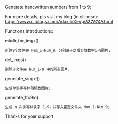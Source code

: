 Generate handwritten numbers from 1 to 9;

For more details, pls visit my blog (in chinese): https://www.cnblogs.com/AdaminXie/p/8379749.html

Functions introductions:

mkdir_for_imgs()
    
    新建9个文件夹 Num_1-Num_9，分别用于之后存放数字1-9图片;
  
del_imgs()
    
    删除子文件夹 Num_1-9 中的所有图片;

generate_single()
    
    生成单张手写体随机数图片;
   
generate_1to9(n):
   
    生成 n 次手写体数字 1-9，并存入指定文件夹 Num_1-Num_9;


Thanks for your support.
